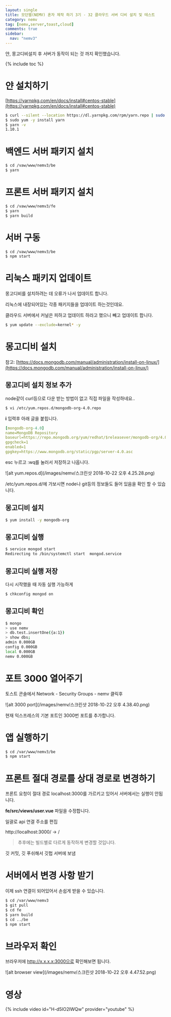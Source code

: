 ```yaml
---
layout: single
title: 모던웹(NEMV) 혼자 제작 하기 3기 - 32 클라우드 서버 디비 설치 및 테스트
category: nemv
tag: [nemv,server,toast,cloud]
comments: true
sidebar:
  nav: "nemv3"
---
```


얀, 몽고디비설치 후 서버가 동작이 되는 것 까지 확인했습니다.

{% include toc %}

# 얀 설치하기

[https://yarnpkg.com/en/docs/install#centos-stable](https://yarnpkg.com/en/docs/install#centos-stable)

```bash
$ curl --silent --location https://dl.yarnpkg.com/rpm/yarn.repo | sudo tee /etc/yum.repos.d/yarn.repo
$ sudo yum -y install yarn
$ yarn -v
1.10.1
```

# 백엔드 서버 패키지 설치

```bash
$ cd /vaw/www/nemv3/be
$ yarn
```

# 프론트 서버 패키지 설치

```bash
$ cd /vaw/www/nemv3/fe
$ yarn
$ yarn build
```

# 서버 구동

```bash
$ cd /vaw/www/nemv3/be
$ npm start
```

# 리눅스 패키지 업데이트

몽고디비를 설치하려는 데 오류가 나서 업데이트 합니다.

리눅스에 내장되어있는 각종 패키지들을 업데이트 하는것인데요.

클라우드 서버에서 커널은 피하고 업데이트 하라고 했으니 빼고 업데이트 합니다.

```bash
$ yum update --exclude=kernel* -y
```

# 몽고디비 설치

참고: [https://docs.mongodb.com/manual/administration/install-on-linux/](https://docs.mongodb.com/manual/administration/install-on-linux/)

## 몽고디비 설치 정보 추가

node같이 curl등으로 다운 받는 방법이 없고 직접 파일을 작성하네요..

```bash
$ vi /etc/yum.repos.d/mongodb-org-4.0.repo
```

**i** 입력후 아래 글을 붙힙니다.

```yaml
[mongodb-org-4.0]
name=MongoDB Repository
baseurl=https://repo.mongodb.org/yum/redhat/$releasever/mongodb-org/4.0/x86_64/
gpgcheck=1
enabled=1
gpgkey=https://www.mongodb.org/static/pgp/server-4.0.asc
```

esc 누르고 :wq를 눌러서 저장하고 나옵니다.

![alt yum.repos.d](/images/nemv/스크린샷 2018-10-22 오후 4.25.28.png)

/etc/yum.repos.d/에 가보시면 node나 git등의 정보들도 들어 있음을 확인 할 수 있습니다.

## 몽고디비 설치

```bash
$ yum install -y mongodb-org
```

## 몽고디비 실행

```bash
$ service mongod start
Redirecting to /bin/systemctl start  mongod.service
```

## 몽고디비 실행 저장

다시 시작했을 때 자동 실행 가능하게

```bash
$ chkconfig mongod on
```

## 몽고디비 확인

```bash
$ mongo
> use nemv
> db.test.insertOne({a:1})
> show dbs;
admin 0.000GB
config 0.000GB
local 0.000GB
nemv 0.000GB
```

# 포트 3000 열어주기

토스트 콘솔에서 Network - Security Groups - nemv 클릭후

![alt 3000 port](/images/nemv/스크린샷 2018-10-22 오후 4.38.40.png)

현재 익스프레스의 기본 포트인 3000번 포트를 추가합니다.

# 앱 실행하기

```bash
$ cd /var/www/nemv3/be
$ npm start
```

# 프론트 절대 경로를 상대 경로로 변경하기

프론트 요청이 절대 경로 localhost:3000를 가르키고 있어서 서버에서는 실행이 안됩니다.

**fe/src/views/user.vue** 파일을 수정합니다.

일괄로 api 연결 주소를 편집

http://localhost:3000/ -> / 

> 추후에는 빌드별로 다르게 동작하게 변경할 것입니다.

깃 커밋, 깃 푸쉬해서 깃헙 서버에 보냄

# 서버에서 변경 사항 받기

이제 ssh 연결이 되어있어서 손쉽게 받을 수 있습니다.

```bash
$ cd /var/www/nemv3
$ git pull
$ cd fe
$ yarn build
$ cd ../be
$ npm start
```

# 브라우저 확인

브라우저에 http://x.x.x.x:3000으로 확인해보면 됩니다.

![alt browser view](/images/nemv/스크린샷 2018-10-22 오후 4.47.52.png)

# 영상

{% include video id="H-d5IO2IWQw" provider="youtube" %}   




